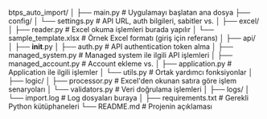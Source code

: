 btps_auto_import/
│
├── main.py                       # Uygulamayı başlatan ana dosya
├── config/
│   └── settings.py              # API URL, auth bilgileri, sabitler vs.
│
├── excel/
│   ├── reader.py                # Excel okuma işlemleri burada yapılır
│   └── sample_template.xlsx     # Örnek Excel formatı (giriş için referans)
│
├── api/
│   ├── __init__.py
│   ├── auth.py                  # API authentication token alma
│   ├── managed_system.py        # Managed system ile ilgili API işlemleri
│   ├── managed_account.py       # Account ekleme vs.
│   ├── application.py           # Application ile ilgili işlemler
│   └── utils.py                 # Ortak yardımcı fonksiyonlar
│
├── logic/
│   ├── processor.py             # Excel'den okunan satıra göre işlem senaryoları
│   └── validators.py            # Veri doğrulama işlemleri
│
├── logs/
│   └── import.log               # Log dosyaları buraya
│
├── requirements.txt             # Gerekli Python kütüphaneleri
└── README.md                    # Projenin açıklaması
